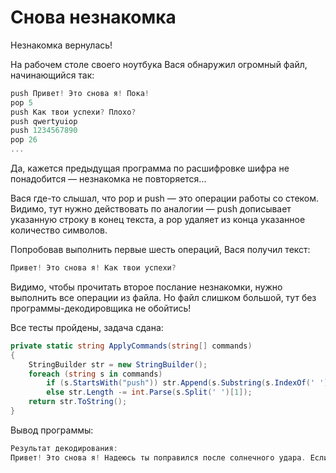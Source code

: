 # Снова незнакомка

Незнакомка вернулась!

На рабочем столе своего ноутбука Вася обнаружил огромный файл, начинающийся так:

```cs
push Привет! Это снова я! Пока!
pop 5
push Как твои успехи? Плохо?
push qwertyuiop
push 1234567890
pop 26
...
```

Да, кажется предыдущая программа по расшифровке шифра не понадобится — незнакомка не повторяется...

Вася где-то слышал, что pop и push — это операции работы со стеком. Видимо, тут нужно действовать по аналогии — push дописывает указанную строку в конец текста, а pop удаляет из конца указанное количество символов.

Попробовав выполнить первые шесть операций, Вася получил текст:
```cs
Привет! Это снова я! Как твои успехи?
```

Видимо, чтобы прочитать второе послание незнакомки, нужно выполнить все операции из файла. Но файл слишком большой, тут без программы-декодировщика не обойтись!

Все тесты пройдены, задача сдана:
```cs
private static string ApplyCommands(string[] commands)
{
    StringBuilder str = new StringBuilder();
    foreach (string s in commands)
        if (s.StartsWith("push")) str.Append(s.Substring(s.IndexOf(' ') + 1));
        else str.Length -= int.Parse(s.Split(' ')[1]);
    return str.ToString();
}
```

Вывод программы:
```cs
Результат декодирования:
Привет! Это снова я! Надеюсь ты поправился после солнечного удара. Если ты читаешь это, значит ты научился эффективно работать со строками! Молодец, продолжай в том же духе!
```
